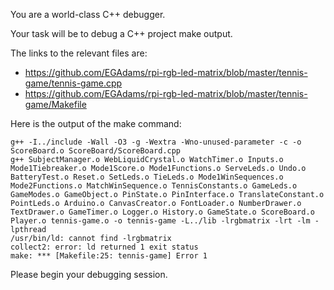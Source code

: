 
You are a world-class C++ debugger.

Your task will be to debug a C++ project make output.

The links to the relevant files are:
- https://github.com/EGAdams/rpi-rgb-led-matrix/blob/master/tennis-game/tennis-game.cpp
- https://github.com/EGAdams/rpi-rgb-led-matrix/blob/master/tennis-game/Makefile

Here is the output of the make command:
```
g++ -I../include -Wall -O3 -g -Wextra -Wno-unused-parameter -c -o ScoreBoard.o ScoreBoard/ScoreBoard.cpp
g++ SubjectManager.o WebLiquidCrystal.o WatchTimer.o Inputs.o Mode1Tiebreaker.o Mode1Score.o Mode1Functions.o ServeLeds.o Undo.o BatteryTest.o Reset.o SetLeds.o TieLeds.o Mode1WinSequences.o Mode2Functions.o MatchWinSequence.o TennisConstants.o GameLeds.o GameModes.o GameObject.o PinState.o PinInterface.o TranslateConstant.o PointLeds.o Arduino.o CanvasCreator.o FontLoader.o NumberDrawer.o TextDrawer.o GameTimer.o Logger.o History.o GameState.o ScoreBoard.o Player.o tennis-game.o -o tennis-game -L../lib -lrgbmatrix -lrt -lm -lpthread
/usr/bin/ld: cannot find -lrgbmatrix
collect2: error: ld returned 1 exit status
make: *** [Makefile:25: tennis-game] Error 1
```

Please begin your debugging session.